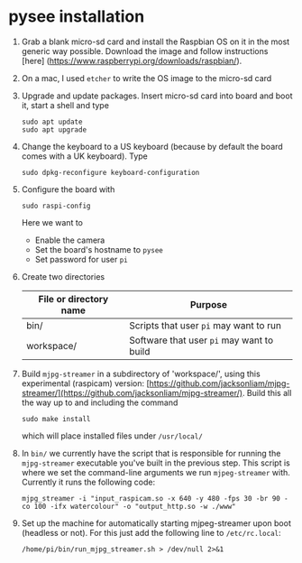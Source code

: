 # pysee installation

1) Grab a blank micro-sd card and install the Raspbian OS on it in the most
generic way possible. Download the image and follow instructions [here]
(https://www.raspberrypi.org/downloads/raspbian/).
2) On a mac, I used `etcher` to write the OS image to the micro-sd card
3) Upgrade and update packages. Insert micro-sd card into board and boot it,
start a shell and type 
    ```
    sudo apt update
    sudo apt upgrade
    ```
4) Change the keyboard to a US keyboard (because by default the board comes
with a UK keyboard). Type
    ```
    sudo dpkg-reconfigure keyboard-configuration
    ```
5) Configure the board with
    ```
    sudo raspi-config
    ```
   Here we want to
   * Enable the camera
   * Set the board's hostname to `pysee`
   * Set password for user `pi`
6) Create two directories

   File or directory name | Purpose
   ---------------------- | -------
   bin/                   | Scripts that user `pi` may want to run
   workspace/             | Software that user `pi` may want to build

7) Build `mjpg-streamer` in  a subdirectory of 'workspace/', using this 
experimental (raspicam) version: [https://github.com/jacksonliam/mjpg-streamer/](https://github.com/jacksonliam/mjpg-streamer/). Build this all the way up to and including the command
    ```
    sudo make install
    ```
   which will place installed files under `/usr/local/`

8) In `bin/` we currently have the script that is responsible for running the
`mjpg-streamer` executable you've built in the previous step. This script is
where we set the command-line arguments we run `mjpeg-streamer` with. Currently it runs the following code:
    ```
    mjpg_streamer -i "input_raspicam.so -x 640 -y 480 -fps 30 -br 90 -co 100 -ifx watercolour" -o "output_http.so -w ./www"
    ```
9) Set up the machine for automatically starting mjpeg-streamer upon boot (headless or not).  For this just add the following line to `/etc/rc.local`:
    ```
    /home/pi/bin/run_mjpg_streamer.sh > /dev/null 2>&1
    ```
